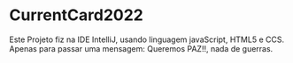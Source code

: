 # CurrentCard2022
Este Projeto fiz na IDE IntelliJ, usando linguagem javaScript, HTML5 e CCS.
Apenas para passar uma mensagem: Queremos PAZ!!, nada de guerras.
